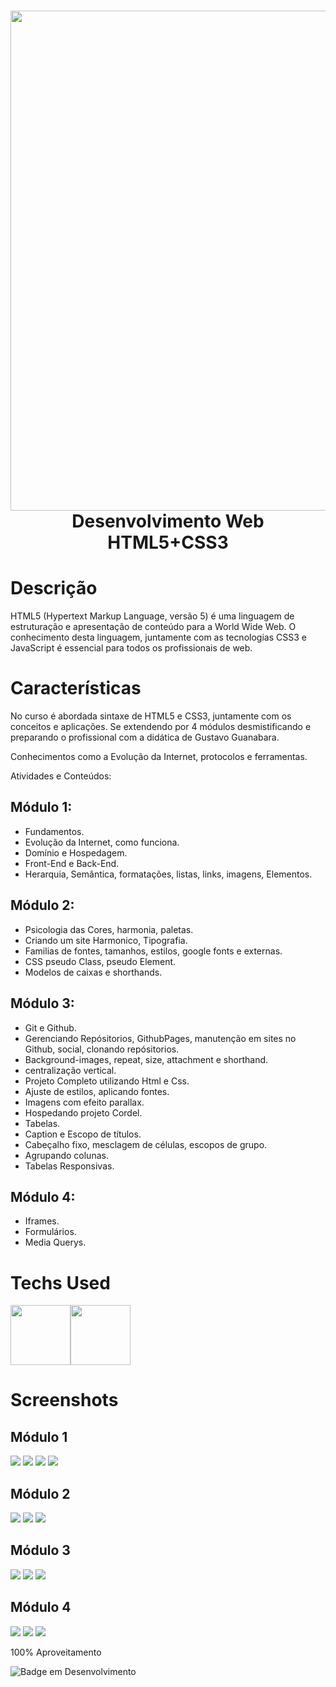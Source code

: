 <div align="center">
 <h1> <img src="https://i.imgur.com/Z7ncjRn.jpeg" width="800px"><br/>Desenvolvimento Web HTML5+CSS3</h1>
     </div>
     
  <!--<p align="center">
  <a href="https://skillicons.dev">
    <img src="https://skillicons.dev/icons?i=py,django,flask,mongodb,sqlite" />
  </a>
</p-->



# Descrição
HTML5 (Hypertext Markup Language, versão 5) é uma linguagem de estruturação e apresentação de conteúdo para a World Wide Web. O conhecimento desta linguagem, juntamente com as tecnologias CSS3 e JavaScript é essencial para todos os profissionais de web.

# Características
No curso é abordada sintaxe de HTML5 e CSS3, juntamente com os conceitos e aplicações. Se extendendo por 4 módulos desmistificando e preparando o profissional com a didática de Gustavo Guanabara. 

Conhecimentos como a Evolução da Internet, protocolos e ferramentas.

Atividades e Conteúdos:

## Módulo 1:
- Fundamentos.
- Evolução da Internet, como funciona.
- Domínio e Hospedagem.
- Front-End e Back-End.
- Herarquia, Semântica, formatações, listas, links, imagens, Elementos.

## Módulo 2:
- Psicologia das Cores, harmonia, paletas.
- Criando um site Harmonico, Tipografia.
- Familias de fontes, tamanhos, estilos, google fonts e externas.
- CSS pseudo Class, pseudo Element.
- Modelos de caixas e shorthands.

## Módulo 3:
- Git e Github.
- Gerenciando Repósitorios, GithubPages, manutenção em sites no Github, social, clonando repósitorios.
- Background-images, repeat, size, attachment e shorthand.
- centralização vertical.
- Projeto Completo utilizando Html e Css.
- Ajuste de estilos, aplicando fontes.
- Imagens com efeito parallax.
- Hospedando projeto Cordel.
- Tabelas.
- Caption e Escopo de títulos.
- Cabeçalho fixo, mesclagem de células, escopos de grupo.
- Agrupando colunas.
- Tabelas Responsivas.

## Módulo 4:
- Iframes.
- Formulários.
- Media Querys.

# Techs Used
 <img src="https://cdn.jsdelivr.net/gh/devicons/devicon/icons/html5/html5-original-wordmark.svg" height="96" width="96px" /><img src="https://cdn.jsdelivr.net/gh/devicons/devicon/icons/css3/css3-original-wordmark.svg" height="96" width="96px" />



# Screenshots
  ## Módulo 1
  <img src="https://i.imgur.com/S5cdn0v.png"> 
  <img src="https://i.imgur.com/aaXZaHf.png">
  <img src="https://i.imgur.com/6mM0CFo.png"> 
  <img src="https://i.imgur.com/6OByfN2.png">
  
  ## Módulo 2
  <img src="https://i.imgur.com/DWJ2deA.png">
  <img src="https://i.imgur.com/5BIMuCx.png">
  <img src="https://i.imgur.com/0glnuj3.png">

  ## Módulo 3
  <img src="https://i.imgur.com/JZ7v662.png">
  <img src="https://i.imgur.com/sIlmiML.png">
  <img src="https://i.imgur.com/uNEJ7qv.png">

  ## Módulo 4
  <img src="https://i.imgur.com/dRroVPY.png">
  <img src="https://i.imgur.com/LpXlURj.png">
  <img src="https://i.imgur.com/tvLH5tG.png">
  



<p>100% Aproveitamento</p>

![Badge em Desenvolvimento](http://img.shields.io/static/v1?label=curso&message=concluido&color=GREEN&style=for-the-badge)<br>
